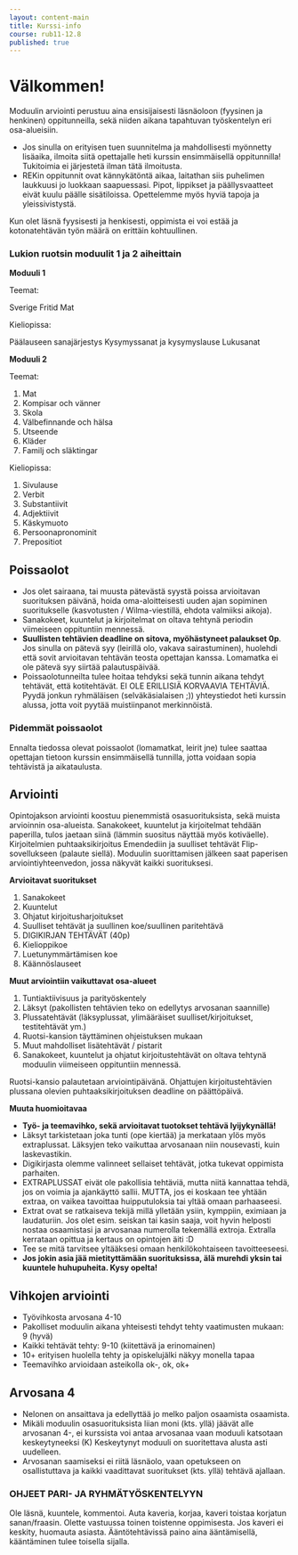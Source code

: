 ```yaml
---
layout: content-main
title: Kurssi-info
course: rub11-12.8
published: true
---
```


# Välkommen!

Moduulin arviointi perustuu aina ensisijaisesti läsnäoloon (fyysinen ja henkinen) oppitunneilla, sekä niiden aikana tapahtuvan työskentelyn eri osa-alueisiin.

- Jos sinulla on erityisen tuen suunnitelma ja mahdollisesti myönnetty lisäaika, ilmoita siitä opettajalle heti kurssin ensimmäisellä oppitunnilla! Tukitoimia ei järjestetä ilman tätä ilmoitusta.
- REKin oppitunnit ovat kännykätöntä aikaa, laitathan siis puhelimen laukkuusi jo luokkaan saapuessasi. Pipot, lippikset ja päällysvaatteet eivät kuulu päälle sisätiloissa. Opettelemme myös hyviä tapoja ja yleissivistystä.

Kun olet läsnä fyysisesti ja henkisesti, oppimista ei voi estää ja kotonatehtävän työn määrä on erittäin kohtuullinen.

### Lukion ruotsin moduulit 1 ja 2 aiheittain

**Moduuli 1**

Teemat:

Sverige
Fritid
Mat

Kieliopissa:

Päälauseen sanajärjestys
Kysymyssanat ja kysymyslause
Lukusanat

**Moduuli 2**

Teemat:

1. Mat
1. Kompisar och vänner
1. Skola
1. Välbefinnande och hälsa
1. Utseende
1. Kläder
1. Familj och släktingar

Kieliopissa:

1. Sivulause
1. Verbit
1. Substantiivit
1. Adjektiivit
1. Käskymuoto
1. Persoonapronominit
1. Prepositiot

## Poissaolot

- Jos olet sairaana, tai muusta pätevästä syystä poissa arvioitavan suorituksen päivänä, hoida oma-aloitteisesti uuden ajan sopiminen suoritukselle (kasvotusten / Wilma-viestillä, ehdota valmiiksi aikoja).
- Sanakokeet, kuuntelut ja kirjoitelmat on oltava tehtynä periodin viimeiseen oppituntiin mennessä.
- **Suullisten tehtävien deadline on sitova, myöhästyneet palaukset 0p**. Jos sinulla on pätevä syy (leirillä olo, vakava sairastuminen), huolehdi että sovit arvioitavan tehtävän teosta opettajan kanssa. Lomamatka ei ole pätevä syy siirtää palautuspäivää.
- Poissaolotunneilta tulee hoitaa tehdyksi sekä tunnin aikana tehdyt tehtävät, että kotitehtävät. EI OLE ERILLISIÄ KORVAAVIA TEHTÄVIÄ. Pyydä jonkun ryhmäläisen (selväkäsialaisen ;)) yhteystiedot heti kurssin alussa, jotta voit pyytää muistiinpanot merkinnöistä.

### Pidemmät poissaolot

Ennalta tiedossa olevat poissaolot (lomamatkat, leirit jne) tulee saattaa opettajan tietoon kurssin ensimmäisellä tunnilla, jotta voidaan sopia tehtävistä ja aikataulusta.

## Arviointi

Opintojakson arviointi koostuu pienemmistä osasuorituksista, sekä muista arvioinnin osa-alueista. Sanakokeet, kuuntelut ja kirjoitelmat tehdään paperilla, tulos jaetaan siinä (lämmin suositus näyttää myös kotiväelle). Kirjoitelmien puhtaaksikirjoitus Emendediin ja suulliset tehtävät Flip-sovellukseen (palaute siellä). Moduulin suorittamisen jälkeen saat paperisen arviointiyhteenvedon, jossa näkyvät kaikki suorituksesi.

**Arvioitavat suoritukset**

1.	Sanakokeet
2.	Kuuntelut
3.	Ohjatut kirjoitusharjoitukset
4.	Suulliset tehtävät ja suullinen koe/suullinen paritehtävä
5.	DIGIKIRJAN TEHTÄVÄT (40p)
6.	Kielioppikoe
7.	Luetunymmärtämisen koe
8.	Käännöslauseet
   
**Muut arviointiin vaikuttavat osa-alueet**

1.	Tuntiaktiivisuus ja parityöskentely
2.	Läksyt (pakollisten tehtävien teko on edellytys arvosanan saannille)
3.	Plussatehtävät (läksyplussat, ylimääräiset suulliset/kirjoitukset, testitehtävät ym.)
4.	Ruotsi-kansion täyttäminen ohjeistuksen mukaan
5.	Muut mahdolliset lisätehtävät / pistarit
6.	Sanakokeet, kuuntelut ja ohjatut kirjoitustehtävät on oltava tehtynä moduulin viimeiseen oppituntiin mennessä.
   
Ruotsi-kansio palautetaan arviointipäivänä.
Ohjattujen kirjoitustehtävien plussana olevien puhtaaksikirjoituksen deadline on päättöpäivä.

**Muuta huomioitavaa**

- **Työ- ja teemavihko, sekä arvioitavat tuotokset tehtävä lyijykynällä!**
- Läksyt tarkistetaan joka tunti (ope kiertää) ja merkataan ylös myös extraplussat. Läksyjen teko vaikuttaa arvosanaan niin nousevasti, kuin laskevastikin.
- Digikirjasta olemme valinneet sellaiset tehtävät, jotka tukevat oppimista parhaiten. 
- EXTRAPLUSSAT eivät ole pakollisia tehtäviä, mutta niitä kannattaa tehdä, jos on voimia ja ajankäyttö sallii. MUTTA, jos ei koskaan tee yhtään extraa, on vaikea tavoittaa huipputuloksia tai yltää omaan parhaaseesi.
- Extrat ovat se ratkaiseva tekijä millä ylletään ysiin, kymppiin, eximiaan ja laudaturiin. Jos olet esim. seiskan tai kasin saaja, voit hyvin helposti nostaa osaamistasi ja arvosanaa numerolla tekemällä extroja. Extralla kerrataan opittua ja kertaus on opintojen äiti :D
- Tee se mitä tarvitsee yltääksesi omaan henkilökohtaiseen tavoitteeseesi.
- **Jos jokin asia jää mietityttämään suorituksissa, älä murehdi yksin tai kuuntele huhupuheita. Kysy opelta!**

## Vihkojen arviointi

- Työvihkosta arvosana 4-10
- Pakolliset moduulin aikana yhteisesti tehdyt tehty vaatimusten mukaan: 9 (hyvä)
- Kaikki tehtävät tehty: 9-10 (kiitettävä ja erinomainen)
- 10+ erityisen huolella tehty ja opiskelujälki näkyy monella tapaa
- Teemavihko arvioidaan asteikolla ok-, ok, ok+

## Arvosana 4

- Nelonen on ansaittava ja edellyttää jo melko paljon osaamista osaamista.
- Mikäli moduulin osasuorituksista liian moni (kts. yllä) jäävät alle arvosanan 4-, ei kurssista voi antaa arvosanaa vaan moduuli katsotaan keskeytyneeksi (K) Keskeytynyt moduuli on suoritettava alusta asti uudelleen.
- Arvosanan saamiseksi ei riitä läsnäolo, vaan opetukseen on osallistuttava ja kaikki vaadittavat suoritukset (kts. yllä) tehtävä ajallaan.
  
### OHJEET PARI- JA RYHMÄTYÖSKENTELYYN
Ole läsnä, kuuntele, kommentoi. Auta kaveria, korjaa, kaveri toistaa korjatun sanan/fraasin. Olette vastuussa toinen toistenne oppimisesta. Jos kaveri ei keskity, huomauta asiasta. Ääntötehtävissä paino aina ääntämisellä, kääntäminen tulee toisella sijalla.
